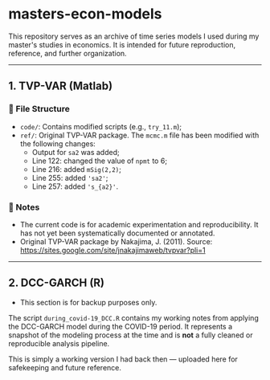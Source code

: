 # masters-econ-models

This repository serves as an archive of time series models I used during my master's studies in economics. It is intended for future reproduction, reference, and further organization.

---

## 1. TVP-VAR (Matlab)

### 📁 File Structure

- `code/`: Contains modified scripts (e.g., `try_11.m`);
- `ref/`: Original TVP-VAR package. The `mcmc.m` file has been modified with the following changes:
  - Output for `sa2` was added;
  - Line 122: changed the value of `npmt` to 6;
  - Line 216: added `mSig(2,2)`;
  - Line 255: added `'sa2'`;
  - Line 257: added `'s_{a2}'`.

### 📌 Notes

- The current code is for academic experimentation and reproducibility. It has not yet been systematically documented or annotated.
- Original TVP-VAR package by Nakajima, J. (2011). Source: https://sites.google.com/site/jnakajimaweb/tvpvar?pli=1

---

## 2. DCC-GARCH (R)

- This section is for backup purposes only.

The script `during_covid-19_DCC.R` contains my working notes from applying the DCC-GARCH model during the COVID-19 period. It represents a snapshot of the modeling process at the time and is **not** a fully cleaned or reproducible analysis pipeline.

This is simply a working version I had back then — uploaded here for safekeeping and future reference.

